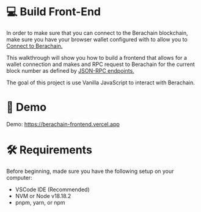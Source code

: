 # 💻 Build Front-End  

In order to make sure that you can connect to the Berachain blockchain, make sure you have your browser wallet configured with to allow you to [Connect to Berachain.](https://docs.berachain.com/developers)

This walkthrough will show you how to build a frontend that allows for a wallet connection and makes and RPC request to Berachain for the current block number as defined by [JSON-RPC endpoints.](https://geth.ethereum.org/docs/interacting-with-geth/rpc)

The goal of this project is use Vanilla JavaScript to interact with Berachain.  

# 🔗 Demo  

Demo: https://berachain-frontend.vercel.app

# 🛠 Requirements  

Before beginning, made sure you have the following setup on your computer:

- VSCode IDE (Recommended)
- NVM or Node v18.18.2
- pnpm, yarn, or npm
